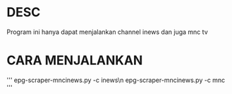 # DESC
Program ini hanya dapat menjalankan channel inews dan juga mnc tv

# CARA MENJALANKAN
'''
epg-scraper-mncinews.py -c inews\n
epg-scraper-mncinews.py -c mnc 
'''
